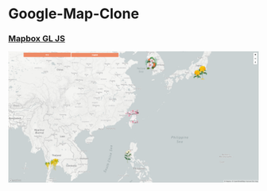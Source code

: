 # Google-Map-Clone
### [Mapbox GL JS](https://www.mapbox.com/) 


![image](https://github.com/brandon111586/Google-Map-Clone/blob/main/system%20pic.png)
